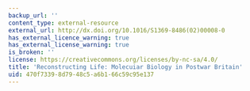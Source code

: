 ```yaml
---
backup_url: ''
content_type: external-resource
external_url: http://dx.doi.org/10.1016/S1369-8486(02)00008-0
has_external_licence_warning: true
has_external_license_warning: true
is_broken: ''
license: https://creativecommons.org/licenses/by-nc-sa/4.0/
title: 'Reconstructing Life: Molecuiar Biology in Postwar Britain'
uid: 470f7339-8d79-48c5-a6b1-66c59c95e137
---
```

